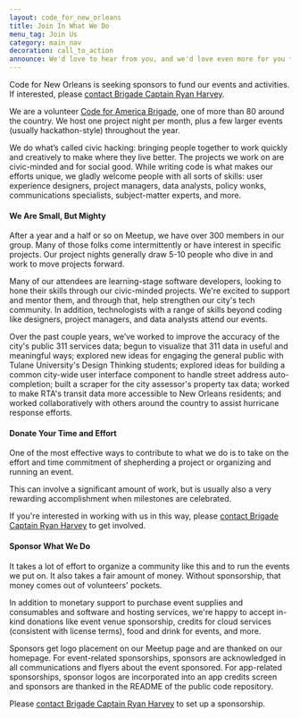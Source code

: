 ```yaml
---
layout: code_for_new_orleans
title: Join In What We Do
menu_tag: Join Us
category: main_nav
decoration: call_to_action
announce: We'd love to hear from you, and we'd love even more for you to join us!
---
```

Code for New Orleans is seeking sponsors to fund our events and activities. If interested, please [contact Brigade Captain Ryan Harvey](mailto:ryan@codeforneworleans.org).

We are a volunteer [Code for America Brigade](http://brigade.codeforamerica.org/), one of more than 80 around the country. We host one project night per month, plus a few larger events (usually hackathon-style) throughout the year.

We do what’s called civic hacking: bringing people together to work quickly and creatively to make where they live better. The projects we work on are civic-minded and for social good. While writing code is what makes our efforts unique, we gladly welcome people with all sorts of skills: user experience designers, project managers, data analysts, policy wonks, communications specialists, subject-matter experts, and more.

#### We Are Small, But Mighty

After a year and a half or so on Meetup, we have over 300 members in our group. Many of those folks come intermittently or have interest in specific projects. Our project nights generally draw 5-10 people who dive in and work to move projects forward.

Many of our attendees are learning-stage software developers, looking to hone their skills through our civic-minded projects. We're excited to support and mentor them, and through that, help strengthen our city's tech community. In addition, technologists with a range of skills beyond coding like designers, project managers, and data analysts attend our events.

Over the past couple years, we’ve worked to improve the accuracy of the city's public 311 services data; begun to visualize that 311 data in useful and meaningful ways; explored new ideas for engaging the general public with Tulane University's Design Thinking students; explored ideas for building a common city-wide user interface component to handle street address auto-completion; built a scraper for the city assessor's property tax data; worked to make RTA's transit data more accessible to New Orleans residents; and worked collaboratively with others around the country to assist hurricane response efforts.

#### Donate Your Time and Effort

One of the most effective ways to contribute to what we do is to take on the effort and time commitment of shepherding a project or organizing and running an event.

This can involve a significant amount of work, but is usually also a very rewarding accomplishment when milestones are celebrated.

If you're interested in working with us in this way, please [contact Brigade Captain Ryan Harvey](ryan@codeforneworleans.org) to get involved.

#### Sponsor What We Do

It takes a lot of effort to organize a community like this and to run the events we put on. It also takes a fair amount of money. Without sponsorship, that money comes out of volunteers' pockets.

In addition to monetary support to purchase event supplies and consumables and software and hosting services, we're happy to accept in-kind donations like event venue sponsorship, credits for cloud services (consistent with license terms), food and drink for events, and more.

Sponsors get logo placement on our Meetup page and are thanked on our homepage. For event-related sponsorships, sponsors are acknowledged in all communications and flyers about the event sponsored. For app-related sponsorships, sponsor logos are incorporated into an app credits screen and sponsors are thanked in the README of the public code repository.

Please [contact Brigade Captain Ryan Harvey](ryan@codeforneworleans.org) to set up a sponsorship.
